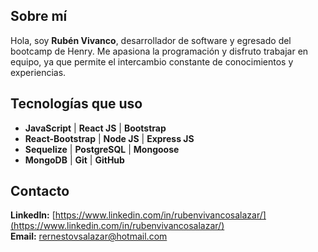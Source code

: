 ## Sobre mí

Hola, soy **Rubén Vivanco**, desarrollador de software y egresado del bootcamp de Henry. Me apasiona la programación y disfruto trabajar en equipo, ya que permite el intercambio constante de conocimientos y experiencias.

## Tecnologías que uso

- **JavaScript**  |  **React JS**  |  **Bootstrap**  
- **React-Bootstrap**  |  **Node JS**  |  **Express JS**  
- **Sequelize**  |  **PostgreSQL**  |  **Mongoose**  
- **MongoDB**  |  **Git**  |  **GitHub**  

## Contacto

**LinkedIn:** [https://www.linkedin.com/in/rubenvivancosalazar/](https://www.linkedin.com/in/rubenvivancosalazar/)  
**Email:** rernestovsalazar@hotmail.com

